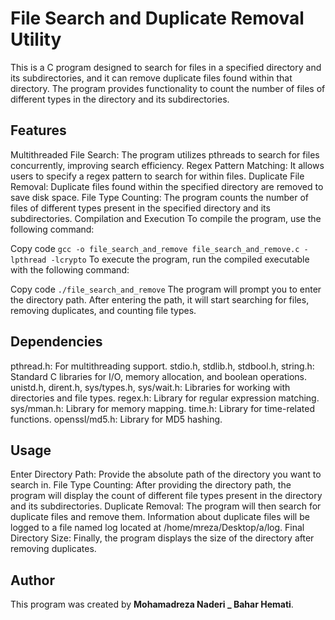 # File Search and Duplicate Removal Utility
This is a C program designed to search for files in a specified directory and its subdirectories, and it can remove duplicate files found within that directory. The program provides functionality to count the number of files of different types in the directory and its subdirectories.

## Features
Multithreaded File Search: The program utilizes pthreads to search for files concurrently, improving search efficiency.
Regex Pattern Matching: It allows users to specify a regex pattern to search for within files.
Duplicate File Removal: Duplicate files found within the specified directory are removed to save disk space.
File Type Counting: The program counts the number of files of different types present in the specified directory and its subdirectories.
Compilation and Execution
To compile the program, use the following command:

Copy code
```gcc -o file_search_and_remove file_search_and_remove.c -lpthread -lcrypto```
To execute the program, run the compiled executable with the following command:


Copy code
```./file_search_and_remove```
The program will prompt you to enter the directory path. After entering the path, it will start searching for files, removing duplicates, and counting file types.

## Dependencies
pthread.h: For multithreading support.
stdio.h, stdlib.h, stdbool.h, string.h: Standard C libraries for I/O, memory allocation, and boolean operations.
unistd.h, dirent.h, sys/types.h, sys/wait.h: Libraries for working with directories and file types.
regex.h: Library for regular expression matching.
sys/mman.h: Library for memory mapping.
time.h: Library for time-related functions.
openssl/md5.h: Library for MD5 hashing.

## Usage
Enter Directory Path: Provide the absolute path of the directory you want to search in.
File Type Counting: After providing the directory path, the program will display the count of different file types present in the directory and its subdirectories.
Duplicate Removal: The program will then search for duplicate files and remove them. Information about duplicate files will be logged to a file named log located at /home/mreza/Desktop/a/log.
Final Directory Size: Finally, the program displays the size of the directory after removing duplicates.

## Author
This program was created by **Mohamadreza Naderi _ Bahar Hemati**.
